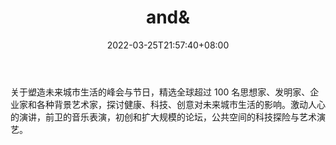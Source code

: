 ﻿---
weight: 
title: "and&"
description: "关于塑造未来城市生活的峰会与节日，精选全球超过 100 名思想家、发明家、企业家和各种背景艺术家，探讨健康、科技、创意对未来城市生活的影响"
date: 2022-03-25T21:57:40+08:00
lastmod: 2022-03-25T16:45:40+08:00
draft: false
authors: ["Metabd"]
featuredImage: "and.jpg"
link: ""
tags: ["元宇宙社区","and&"]
categories: ["navigation"]
navigation: ["元宇宙社区"]
lightgallery: true
toc: true
pinned: false
recommend: false
recommend1: false
---
关于塑造未来城市生活的峰会与节日，精选全球超过 100 名思想家、发明家、企业家和各种背景艺术家，探讨健康、科技、创意对未来城市生活的影响。激动人心的演讲，前卫的音乐表演，初创和扩大规模的论坛，公共空间的科技探险与艺术演艺。
